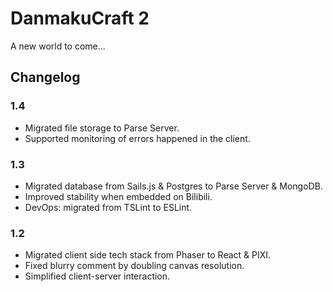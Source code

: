 # DanmakuCraft 2

A new world to come...

## Changelog

### 1.4

- Migrated file storage to Parse Server.
- Supported monitoring of errors happened in the client. 

### 1.3

- Migrated database from Sails.js & Postgres to Parse Server & MongoDB.
- Improved stability when embedded on Bilibili.
- DevOps: migrated from TSLint to ESLint.

### 1.2

- Migrated client side tech stack from Phaser to React & PIXI.
- Fixed blurry comment by doubling canvas resolution.
- Simplified client-server interaction.
